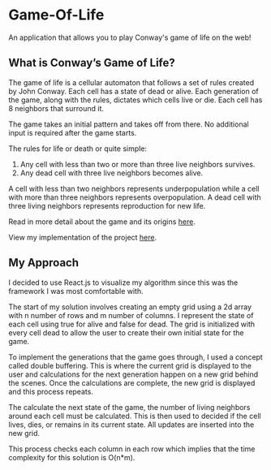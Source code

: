 # Game-Of-Life
An application that allows you to play Conway's game of life on the web!


## What is Conway’s Game of Life?
The game of life is a cellular automaton that follows a set of rules created by John Conway. Each cell has a state of dead or alive. Each generation of the game, along with the rules, dictates which cells live or die. Each cell has 8 neighbors that surround it.

The game takes an initial pattern and takes off from there. No additional input is required after the game starts.

The rules for life or death or quite simple:
1. Any cell with less than two or more than three live neighbors survives.
2. Any dead cell with three live neighbors becomes alive.

A cell with less than two neighbors represents underpopulation while a cell with more than three neighbors represents overpopulation.
A dead cell with three living neighbors represents reproduction for new life.

Read in more detail about the game and its origins [here](https://en.wikipedia.org/wiki/Conway%27s_Game_of_Life).

View my implementation of the project [here](https://master.d3qwxtqj51z44s.amplifyapp.com/).

## My Approach
I decided to use React.js to visualize my algorithm since this was the framework I was most comfortable with.

The start of my solution involves creating an empty grid using a 2d array with n number of rows and m number of columns. I represent the state of each cell using true for alive and false for dead. The grid is initialized with every cell dead to allow the user to create their own initial state for the game.

To implement the generations that the game goes through, I used a concept called double buffering. This is where the current grid is displayed to the user and calculations for the next generation happen on a new grid behind the scenes. Once the calculations are complete, the new grid is displayed and this process repeats.

The calculate the next state of the game, the number of living neighbors around each cell must be calculated. This is then used to decided if the cell lives, dies, or remains in its current state. All updates are inserted into the new grid.

This process checks each column in each row which implies that the time complexity for this solution is O(n*m).


